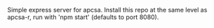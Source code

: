 Simple express server for apcsa.  Install this repo at the same level as apcsa-r, run with 'npm start' (defaults to port 8080).
